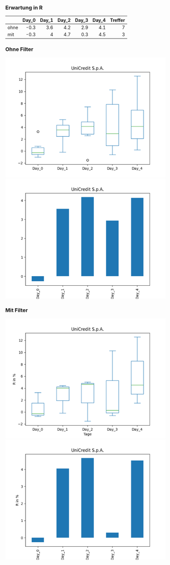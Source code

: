 ### Erwartung in R
|      |   Day_0 |   Day_1 |   Day_2 |   Day_3 |   Day_4 |   Treffer |
|:-----|--------:|--------:|--------:|--------:|--------:|----------:|
| ohne |    -0.3 |     3.6 |     4.2 |     2.9 |     4.1 |         7 |
| mit  |    -0.3 |     4   |     4.7 |     0.3 |     4.5 |         3 |

### Ohne Filter
![image info](./data/UNCRY_box_all.png)
![image info](./data/UNCRY_median_all.png)

### Mit Filter
![image info](./data/UNCRY_box_filtered.png)
![image info](./data/UNCRY_median_filtered.png)